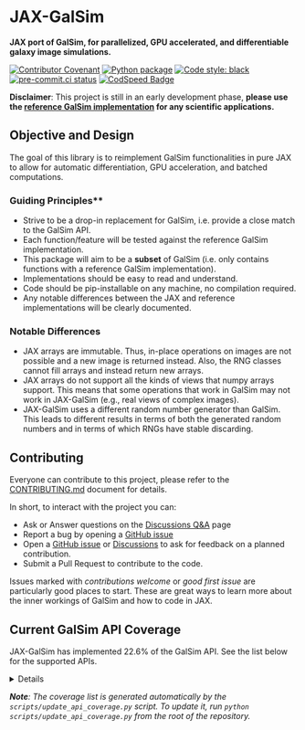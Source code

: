 # JAX-GalSim

**JAX port of GalSim, for parallelized, GPU accelerated, and differentiable galaxy image simulations.**

[![Contributor Covenant](https://img.shields.io/badge/Contributor%20Covenant-2.1-4baaaa.svg)](code_of_conduct.md) [![Python package](https://github.com/GalSim-developers/JAX-GalSim/actions/workflows/python_package.yaml/badge.svg)](https://github.com/GalSim-developers/JAX-GalSim/actions/workflows/python_package.yaml) [![Code style: black](https://img.shields.io/badge/code%20style-black-000000.svg)](https://github.com/psf/black) [![pre-commit.ci status](https://results.pre-commit.ci/badge/github/GalSim-developers/JAX-GalSim/main.svg)](https://results.pre-commit.ci/latest/github/GalSim-developers/JAX-GalSim/main) [![CodSpeed Badge](https://img.shields.io/endpoint?url=https://codspeed.io/badge.json)](https://codspeed.io/GalSim-developers/JAX-GalSim)

**Disclaimer**: This project is still in an early development phase, **please use the [reference GalSim implementation](https://github.com/GalSim-developers/GalSim) for any scientific applications.**

## Objective and Design

The goal of this library is to reimplement GalSim functionalities in pure JAX to allow for automatic differentiation, GPU acceleration, and batched computations.

### Guiding Principles**

- Strive to be a drop-in replacement for GalSim, i.e. provide a close match to the GalSim API.
- Each function/feature will be tested against the reference GalSim implementation.
- This package will aim to be a **subset** of GalSim (i.e. only contains functions with a reference GalSim implementation).
- Implementations should be easy to read and understand.
- Code should be pip-installable on any machine, no compilation required.
- Any notable differences between the JAX and reference implementations will be clearly documented.

### Notable Differences

- JAX arrays are immutable. Thus, in-place operations on images are not possible and a new image is
  returned instead. Also, the RNG classes cannot fill arrays and instead return new arrays.
- JAX arrays do not support all the kinds of views that numpy arrays support. This means that some
  operations that work in GalSim may not work in JAX-GalSim (e.g., real views of complex images).
- JAX-GalSim uses a different random number generator than GalSim. This leads to different results in terms of both the
  generated random numbers and in terms of which RNGs have stable discarding.

## Contributing

Everyone can contribute to this project, please refer to the [CONTRIBUTING.md](CONTRIBUTING.md) document for details.

In short, to interact with the project you can:

- Ask or Answer questions on the [Discussions Q&A](https://github.com/GalSim-developers/JAX-GalSim/discussions/categories/q-a) page
- Report a bug by opening a [GitHub issue](https://github.com/GalSim-developers/JAX-GalSim/issues)
- Open a [GitHub issue](https://github.com/GalSim-developers/JAX-GalSim/issues) or [Discussions](https://github.com/GalSim-developers/JAX-GalSim/discussions) to ask for feedback on a planned contribution.
- Submit a Pull Request to contribute to the code.

Issues marked with _contributions welcome_ or _good first issue_ are particularly good places to start. These are great ways to learn more
about the inner workings of GalSim and how to code in JAX.

## Current GalSim API Coverage

<!-- start-api-coverage -->
JAX-GalSim has implemented 22.6% of the GalSim API. See the list below for the supported APIs.

<details>

- galsim.Add
- galsim.AffineTransform
- galsim.Angle
- galsim.AngleUnit
- galsim.BaseDeviate
- galsim.BaseNoise
- galsim.BaseWCS
- galsim.BinomialDeviate
- galsim.Bounds
- galsim.BoundsD
- galsim.BoundsI
- galsim.Box
- galsim.CCDNoise
- galsim.CelestialCoord
- galsim.Chi2Deviate
- galsim.Convolution
- galsim.Convolve
- galsim.Cubic
- galsim.Deconvolution
- galsim.Deconvolve
- galsim.Delta
- galsim.DeltaFunction
- galsim.DeviateNoise
- galsim.Exponential
- galsim.FitsHeader
- galsim.FitsWCS
- galsim.GSFitsWCS
- galsim.GSObject
- galsim.GSParams
- galsim.GalSimBoundsError
- galsim.GalSimConfigError
- galsim.GalSimConfigValueError
- galsim.GalSimDeprecationWarning
- galsim.GalSimError
- galsim.GalSimFFTSizeError
- galsim.GalSimHSMError
- galsim.GalSimImmutableError
- galsim.GalSimIncompatibleValuesError
- galsim.GalSimIndexError
- galsim.GalSimKeyError
- galsim.GalSimNotImplementedError
- galsim.GalSimRangeError
- galsim.GalSimSEDError
- galsim.GalSimUndefinedBoundsError
- galsim.GalSimValueError
- galsim.GalSimWarning
- galsim.GammaDeviate
- galsim.Gaussian
- galsim.GaussianDeviate
- galsim.GaussianNoise
- galsim.Image
- galsim.ImageCD
- galsim.ImageCF
- galsim.ImageD
- galsim.ImageF
- galsim.ImageI
- galsim.ImageS
- galsim.ImageUI
- galsim.ImageUS
- galsim.Interpolant
- galsim.InterpolatedImage
- galsim.JacobianWCS
- galsim.Lanczos
- galsim.Linear
- galsim.Moffat
- galsim.Nearest
- galsim.OffsetShearWCS
- galsim.OffsetWCS
- galsim.PhotonArray
- galsim.Pixel
- galsim.PixelScale
- galsim.PoissonDeviate
- galsim.PoissonNoise
- galsim.Position
- galsim.PositionD
- galsim.PositionI
- galsim.Quintic
- galsim.Sensor
- galsim.Shear
- galsim.ShearWCS
- galsim.SincInterpolant
- galsim.Spergel
- galsim.Sum
- galsim.TanWCS
- galsim.Transform
- galsim.Transformation
- galsim.UniformDeviate
- galsim.VariableGaussianNoise
- galsim.WeibullDeviate
- galsim.fits.closeHDUList
- galsim.fits.readCube
- galsim.fits.readFile
- galsim.fits.readMulti
- galsim.fits.write
- galsim.fits.writeFile
- galsim.fitswcs.CelestialWCS
- galsim.noise.addNoise
- galsim.noise.addNoiseSNR
- galsim.random.permute
- galsim.utilities.g1g2_to_e1e2
- galsim.utilities.horner
- galsim.utilities.printoptions
- galsim.utilities.unweighted_moments
- galsim.utilities.unweighted_shape
- galsim.wcs.EuclideanWCS
- galsim.wcs.LocalWCS
- galsim.wcs.UniformWCS

</details>
<!-- end-api-coverage -->

_**Note**: The coverage list is generated automatically by the `scripts/update_api_coverage.py` script. To update it, run `python scripts/update_api_coverage.py` from the root of the repository._
